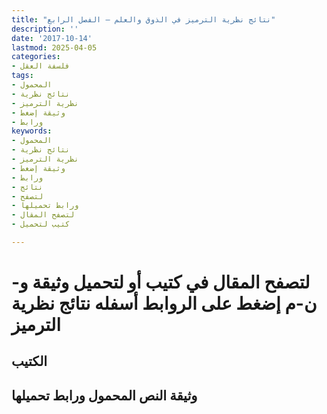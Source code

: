 ```yaml
---
title: "نتائج نظرية الترميز في الذوق والعلم – الفصل الرابع"
description: ''
date: '2017-10-14'
lastmod: 2025-04-05
categories:
- فلسفة العقل
tags:
- المحمول
- نتائج نظرية
- نظرية الترميز
- وثيقة إضغط
- ورابط
keywords:
- المحمول
- نتائج نظرية
- نظرية الترميز
- وثيقة إضغط
- ورابط
- نتائج
- لتصفح
- ورابط تحميلها
- لتصفح المقال
- كتيب لتحميل

---
```

# **لتصفح المقال في كتيب أو لتحميل وثيقة و-ن-م إضغط على الروابط أسفله** **نتائج نظرية الترميز**

## الكتيب

## وثيقة النص المحمول ورابط تحميلها

###
